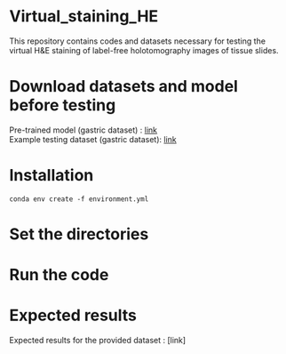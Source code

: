 # Virtual_staining_HE
This repository contains codes and datasets necessary for testing the virtual H&E staining of label-free holotomography images of tissue slides.

# Download datasets and model before testing
Pre-trained model (gastric dataset) : [link](https://drive.google.com/file/d/1rB6pM1pJmdayTqAzPdaV7xmjihmPQHZm/view?usp=sharing) <br>
Example testing dataset (gastric dataset): [link](https://drive.google.com/drive/folders/19YCDilCcSdIkYjsbzDsblbmHX_Y3whN0?usp=drive_link)

# Installation
```conda env create -f environment.yml``` 

# Set the directories

# Run the code

# Expected results
Expected results for the provided dataset : [link]



